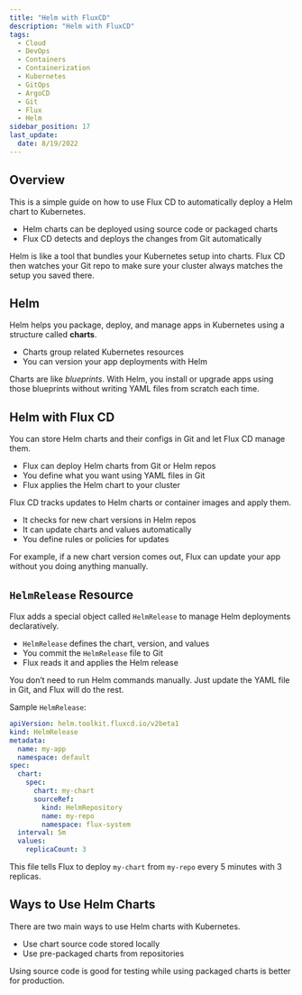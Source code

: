 ```yaml
---
title: "Helm with FluxCD"
description: "Helm with FluxCD"
tags:
  - Cloud
  - DevOps
  - Containers
  - Containerization
  - Kubernetes
  - GitOps
  - ArgoCD
  - Git
  - Flux
  - Helm
sidebar_position: 17
last_update:
  date: 8/19/2022
---
```



## Overview

This is a simple guide on how to use Flux CD to automatically deploy a Helm chart to Kubernetes.

- Helm charts can be deployed using source code or packaged charts
- Flux CD detects and deploys the changes from Git automatically

Helm is like a tool that bundles your Kubernetes setup into charts. Flux CD then watches your Git repo to make sure your cluster always matches the setup you saved there.



## Helm

Helm helps you package, deploy, and manage apps in Kubernetes using a structure called **charts**.

- Charts group related Kubernetes resources
- You can version your app deployments with Helm

Charts are like *blueprints*. With Helm, you install or upgrade apps using those blueprints without writing YAML files from scratch each time.

## Helm with Flux CD

You can store Helm charts and their configs in Git and let Flux CD manage them.

- Flux can deploy Helm charts from Git or Helm repos
- You define what you want using YAML files in Git
- Flux applies the Helm chart to your cluster

Flux CD tracks updates to Helm charts or container images and apply them.

- It checks for new chart versions in Helm repos
- It can update charts and values automatically
- You define rules or policies for updates

For example, if a new chart version comes out, Flux can update your app without you doing anything manually.


## `HelmRelease` Resource

Flux adds a special object called `HelmRelease` to manage Helm deployments declaratively.

- `HelmRelease` defines the chart, version, and values
- You commit the `HelmRelease` file to Git
- Flux reads it and applies the Helm release

You don’t need to run Helm commands manually. Just update the YAML file in Git, and Flux will do the rest.

Sample `HelmRelease`:

```yaml
apiVersion: helm.toolkit.fluxcd.io/v2beta1
kind: HelmRelease
metadata:
  name: my-app
  namespace: default
spec:
  chart:
    spec:
      chart: my-chart
      sourceRef:
        kind: HelmRepository
        name: my-repo
        namespace: flux-system
  interval: 5m
  values:
    replicaCount: 3
```

This file tells Flux to deploy `my-chart` from `my-repo` every 5 minutes with 3 replicas.



## Ways to Use Helm Charts

There are two main ways to use Helm charts with Kubernetes.

- Use chart source code stored locally
- Use pre-packaged charts from repositories

Using source code is good for testing while using packaged charts is better for production.

